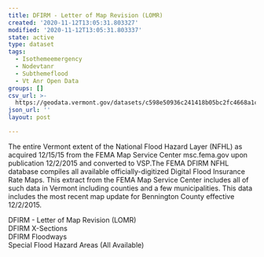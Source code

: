 ```yaml
---
title: DFIRM - Letter of Map Revision (LOMR)
created: '2020-11-12T13:05:31.803327'
modified: '2020-11-12T13:05:31.803337'
state: active
type: dataset
tags:
  - Isothemeemergency
  - Nodevtanr
  - Subthemeflood
  - Vt Anr Open Data
groups: []
csv_url: >-
  https://geodata.vermont.gov/datasets/c598e50936c241418b05bc2fc4668a1c_64.csv?outSR=%7B%22latestWkid%22%3A32145%2C%22wkid%22%3A32145%7D
json_url: ''
layout: post

---
```

<div style='text-align:Left;'><div><div><p style='margin:0 0 0 0;'><span><span>The entire Vermont extent of the National Flood Hazard Layer (NFHL) as acquired 12/15/15 from the FEMA Map Service Center msc.fema.gov upon publication 12/2/2015 and converted to VSP.The FEMA DFIRM NFHL database compiles all available officially-digitized Digital Flood Insurance Rate Maps. This extract from the FEMA Map Service Center includes all of such data in Vermont including counties and a few municipalities. This data includes the most recent map update for Bennington County effective 12/2/2015.</span></span></p><p><p style='margin:0 0 0 0;'><span><span>DFIRM - Letter of Map Revision (LOMR) </span></span></p><p style='margin:0 0 0 0;'><span><span>DFIRM X-Sections </span></span></p><p style='margin:0 0 0 0;'><span><span>DFIRM Floodways </span></span></p><p style='margin:0 0 0 0;'><span><span>Special Flood Hazard Areas (All Available)</span></span></p><p><span /></p></div></div></div></p>
